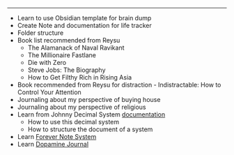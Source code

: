 
---
- Learn to use Obsidian template for brain dump
- Create Note and documentation for life tracker
- Folder structure
- Book list recommended from Reysu
	- The Alamanack of Naval Ravikant
	- The Millionaire Fastlane
	- Die with Zero
	- Steve Jobs: The Biography
	- How to Get Filthy Rich in Rising Asia
- Book recommended from Reysu for distraction - Indistractable: How to Control Your Attention
- Journaling about my perspective of buying house
- Journaling about my perspective of religious
- Learn from Johnny Decimal System [documentation](https://johnnydecimal.com/00-09-site-administration/)
	- How to use this decimal system
	- How to structure the document of a system
- Learn [Forever Note System](https://www.youtube.com/@myforevernotes/videos)
- Learn [Dopamine Journal](https://www.youtube.com/@ollystaniland)